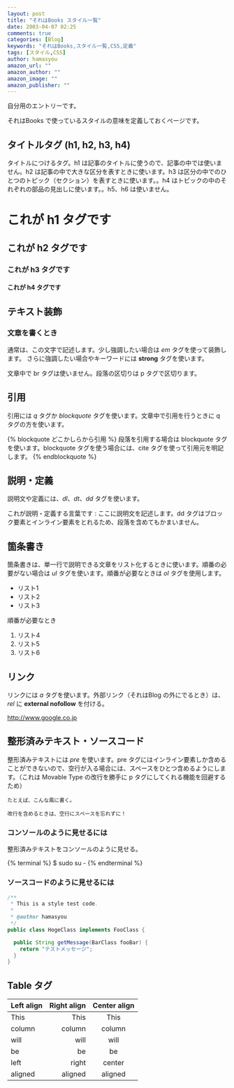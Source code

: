 ```yaml
---
layout: post
title: "それはBooks スタイル一覧"
date: 2003-04-07 02:25
comments: true
categories: [Blog]
keywords: "それはBooks,スタイル一覧,CSS,定義"
tags: [スタイル,CSS]
author: hamasyou
amazon_url: ""
amazon_author: ""
amazon_image: ""
amazon_publisher: ""
---
```


自分用のエントリーです。

それはBooks で使っているスタイルの意味を定義しておくページです。


<!-- more -->

## タイトルタグ (h1, h2, h3, h4)

タイトルにつけるタグ。h1 は記事のタイトルに使うので、記事の中では使いません。h2 は記事の中で大きな区分を表すときに使います。h3 は区分の中でのひとつのトピック（セクション）を表すときに使います。。h4 はトピックの中のそれぞれの部品の見出しに使います。。h5、h6 は使いません。

# これが h1 タグです

## これが h2 タグです

### これが h3 タグです

#### これが h4 タグです

## テキスト装飾

### 文章を書くとき

通常は、この文字で記述します。少し強調したい場合は *em* タグを使って装飾します。 さらに強調したい場合やキーワードには **strong** タグを使います。

文章中で br タグは使いません。段落の区切りは p タグで区切ります。

## 引用

引用には *q* タグか *blockquote* タグを使います。文章中で引用を行うときに q タグの方を使います。

{% blockquote どこかしらから引用 %}
段落を引用する場合は blockquote タグを使います。blockquote タグを使う場合には、cite タグを使って引用元を明記します。
{% endblockquote %}

## 説明・定義

説明文や定義には、*dl*、*dt*、*dd* タグを使います。

これが説明・定義する言葉です
: ここに説明文を記述します。dd タグはブロック要素とインライン要素をとれるため、段落を含めてもかまいません。

## 箇条書き

箇条書きは、単一行で説明できる文章をリスト化するときに使います。順番の必要がない場合は *ul* タグを使います。順番が必要なときは *ol* タグを使用します。

- リスト1
- リスト2
- リスト3

順番が必要なとき

1. リスト4
1. リスト5
1. リスト6

## リンク

リンクには *a* タグを使います。外部リンク（それはBlog の外にでるとき）は、*rel* に **external nofollow** を付ける。

<a href="http://www.google.co.jp" rel="external nofollow">http://www.google.co.jp</a></a>

## 整形済みテキスト・ソースコード

整形済みテキストには *pre* を使います。pre タグにはインライン要素しか含めることができないので、空行が入る場合には、スペースをひとつ含めるようにします。（これは Movable Type の改行を勝手に p タグにしてくれる機能を回避するため）

```
たとえば、こんな風に書く。
 
改行を含めるときは、空行にスペースを忘れずに！
```

<section>

### コンソールのように見せるには

整形済みテキストをコンソールのように見せる。

{% terminal %}
$ sudo su -
{% endterminal %}

</section>

<section>

### ソースコードのように見せるには

```java
/**
 * This is a style test code.
 *
 * @author hamasyou
 */
public class HogeClass implements FooClass {

  public String getMessage(BarClass fooBar) {
    return "テストメッセージ";
  }
}
```

</section>

## Table タグ

 Left align | Right align | Center align
:-----------|------------:|:------------:
 This       |        This |     This
 column     |      column |    column
 will       |        will |     will
 be         |          be |      be
 left       |       right |    center
 aligned    |     aligned |   aligned

